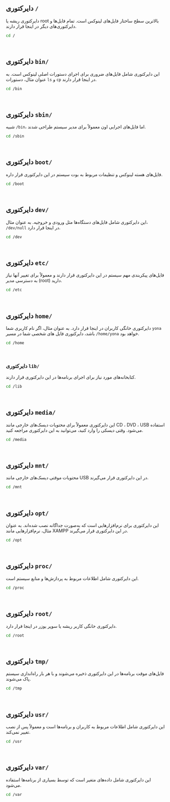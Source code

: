 ## دایرکتوری `/`
دایرکتوری ریشه یا root بالاترین سطح ساختار فایل‌های لینوکس است. تمام فایل‌ها و دایرکتوری‌های دیگر در اینجا قرار دارند. 
```sh
cd /
```
‌
## دایرکتوری `bin/`
این دایرکتوری شامل فایل‌های ضروری برای اجرای دستورات اصلی لینوکس است. به عنوان مثال، دستورات `ls` و `cp` در اینجا قرار دارند.
```bash
cd /bin
```
‌
## دایرکتوری `sbin/`
شبیه `/bin`، اما فایل‌های اجرایی اون معمولاً برای مدیر سیستم طراحی شدند. 
```bash
cd /sbin
```
‌‌
## دایرکتوری `boot/`
فایل‌های هسته لینوکس و تنظیمات مربوط به بوت سیستم در این دایرکتوری قرار داره. 
```bash
cd /boot
```
‌‌
## دایرکتوری `dev/`
این دایرکتوری شامل فایل‌های دستگاه‌ها مثل ورودی و خروجیه. به عنوان مثال، `/dev/null` در اینجا قرار دارد. 
```bash
cd /dev
```
‌‌
## دایرکتوری `etc/`
فایل‌های پیکربندی مهم سیستم در این دایرکتوری قرار دارند و معمولاً برای تغییر آنها نیاز به دسترسی مدیر (root) دارید.
```bash
cd /etc
```
‌‌
## دایرکتوری `home/`
دایرکتوری خانگی کاربران در اینجا قرار دارد. به عنوان مثال، اگر نام کاربری شما `yona` باشد، دایرکتوری فایل های شخصی شما در مسیر `/home/yona` خواهد بود.
```bash
cd /home
```
‌‌
### دایرکتوری `lib/`
کتابخانه‌های مورد نیاز برای اجرای برنامه‌ها در این دایرکتوری قرار دارند.
```bash
cd /lib
```
‌‌
## دایرکتوری `media/`
این دایرکتوری معمولاً برای محتویات دیسک‌های خارجی مانند CD ، DVD ، USB استفاده می‌شود. وقتی دیسکی را وارد کنید، می‌توانید به این دایرکتوری مراجعه کنید.
```bash
cd /media
```
‌‌
## دایرکتوری `mnt/`
محتویات موقتی دیسک‌های خارجی مانند USB در این دایرکتوری قرار می‌گیرند.
```bash
cd /mnt
```
‌
## دایرکتوری `opt/`
این دایرکتوری برای نرم‌افزارهایی است که به‌صورت جداگانه نصب شده‌اند. به عنوان مثال، نرم‌افزارهایی مانند XAMPP در این دایرکتوری قرار می‌گیرند.
```bash
cd /opt
```
‌
## دایرکتوری `proc/`
این دایرکتوری شامل اطلاعات مربوط به پردازش‌ها و منابع سیستم است.
```bash
cd /proc
```
‌
## دایرکتوری `root/`
دایرکتوری خانگی کاربر ریشه یا سوپر یوزر در اینجا قرار دارد.
```bash
cd /root
```
‌
## دایرکتوری `tmp/`
فایل‌های موقت برنامه‌ها در این دایرکتوری ذخیره می‌شوند و با هر بار راه‌اندازی سیستم پاک می‌شوند.
```bash
cd /tmp
```
‌
## دایرکتوری `usr/`
این دایرکتوری شامل اطلاعات مربوط به کاربران و برنامه‌ها است و معمولاً پس از نصب تغییر نمی‌کند.
```bash
cd /usr
```
‌‌
## دایرکتوری `var/`
این دایرکتوری شامل داده‌های متغیر است که توسط بسیاری از برنامه‌ها استفاده می‌شود.
```bash
cd /var
```
